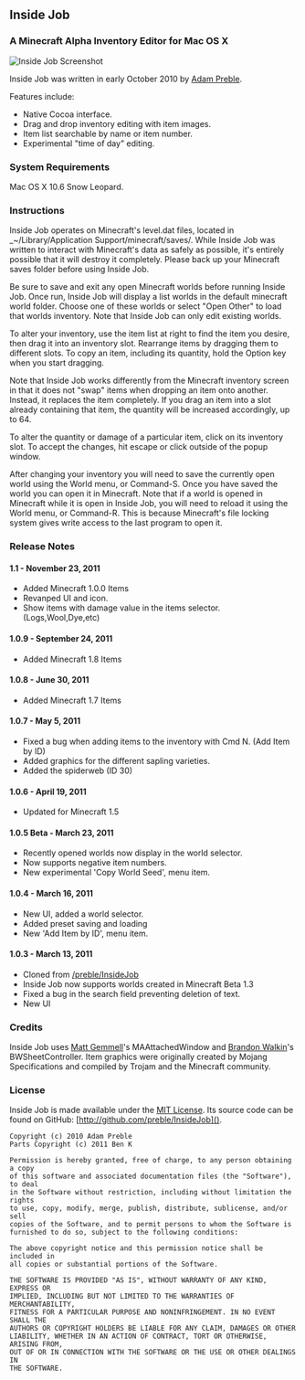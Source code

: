 ## Inside Job

### A Minecraft Alpha Inventory Editor for Mac OS X

![Inside Job Screenshot](http://mcspider.bzextreme.com/files/Inside%20Job%201.1.png)

Inside Job was written in early October 2010 by [Adam Preble](http://adampreble.net).

Features include:

- Native Cocoa interface.
- Drag and drop inventory editing with item images.
- Item list searchable by name or item number.
- Experimental "time of day" editing.

### System Requirements

Mac OS X 10.6 Snow Leopard.

### Instructions

Inside Job operates on Minecraft's level.dat files, located in _~/Library/Application Support/minecraft/saves/.  While Inside Job was written to interact with Minecraft's data as safely as possible, it's entirely possible that it will destroy it completely.  Please back up your Minecraft saves folder before using Inside Job.

Be sure to save and exit any open Minecraft worlds before running Inside Job.  Once run, Inside Job will display a list worlds in the default minecraft world folder. Choose one of these worlds or select "Open Other" to load that worlds inventory. Note that Inside Job can only edit existing worlds.

To alter your inventory, use the item list at right to find the item you desire, then drag it into an  inventory slot.  Rearrange items by dragging them to different slots.  To copy an item, including its quantity, hold the Option key when you start dragging.

Note that Inside Job works differently from the Minecraft inventory screen in that it does not "swap" items when dropping an item onto another.  Instead, it replaces the item completely.  If you drag an item into a slot already containing that item, the quantity will be increased accordingly, up to 64.

To alter the quantity or damage of a particular item, click on its inventory slot.  To accept the changes, hit escape or click outside of the popup window.

After changing your inventory you will need to save the currently open world using the World menu, or Command-S.  Once you have saved the world you can open it in Minecraft.  Note that if a world is opened in Minecraft while it is open in Inside Job, you will need to reload it using the World menu, or Command-R.  This is because Minecraft's file locking system gives write access to the last program to open it.

### Release Notes

#### 1.1 - November 23, 2011

- Added Minecraft 1.0.0 Items
- Revanped UI and icon.
- Show items with damage value in the items selector. (Logs,Wool,Dye,etc)

#### 1.0.9 - September 24, 2011

- Added Minecraft 1.8 Items

#### 1.0.8 - June 30, 2011

- Added Minecraft 1.7 Items

#### 1.0.7 - May 5, 2011

- Fixed a bug when adding items to the inventory with Cmd N. (Add Item by ID)
- Added graphics for the different sapling varieties.
- Added the spiderweb (ID 30)

#### 1.0.6 - April 19, 2011

- Updated for Minecraft 1.5

#### 1.0.5 Beta - March 23, 2011

- Recently opened worlds now display in the world selector.
- Now supports negative item numbers.
- New experimental 'Copy World Seed', menu item.

#### 1.0.4 - March 16, 2011

- New UI, added a world selector.
- Added preset saving and loading
- New 'Add Item by ID', menu item.

#### 1.0.3 - March 13, 2011

- Cloned from [/preble/InsideJob](http://github.com/preble/InsideJob)
- Inside Job now supports worlds created in Minecraft Beta 1.3
- Fixed a bug in the search field preventing deletion of text.
- New UI

### Credits

Inside Job uses [Matt Gemmell](http://mattgemmell.com/)'s MAAttachedWindow and [Brandon Walkin](http://www.brandonwalkin.com/)'s BWSheetController.  Item graphics were originally created by Mojang Specifications and compiled by Trojam and the Minecraft community.

### License

Inside Job is made available under the [MIT License](http://www.opensource.org/licenses/mit-license.html).  Its source code can be found on GitHub: [http://github.com/preble/InsideJob]().

	Copyright (c) 2010 Adam Preble
	Parts Copyright (c) 2011 Ben K

	Permission is hereby granted, free of charge, to any person obtaining a copy
	of this software and associated documentation files (the "Software"), to deal
	in the Software without restriction, including without limitation the rights
	to use, copy, modify, merge, publish, distribute, sublicense, and/or sell
	copies of the Software, and to permit persons to whom the Software is
	furnished to do so, subject to the following conditions:

	The above copyright notice and this permission notice shall be included in
	all copies or substantial portions of the Software.

	THE SOFTWARE IS PROVIDED "AS IS", WITHOUT WARRANTY OF ANY KIND, EXPRESS OR
	IMPLIED, INCLUDING BUT NOT LIMITED TO THE WARRANTIES OF MERCHANTABILITY,
	FITNESS FOR A PARTICULAR PURPOSE AND NONINFRINGEMENT. IN NO EVENT SHALL THE
	AUTHORS OR COPYRIGHT HOLDERS BE LIABLE FOR ANY CLAIM, DAMAGES OR OTHER
	LIABILITY, WHETHER IN AN ACTION OF CONTRACT, TORT OR OTHERWISE, ARISING FROM,
	OUT OF OR IN CONNECTION WITH THE SOFTWARE OR THE USE OR OTHER DEALINGS IN
	THE SOFTWARE.
